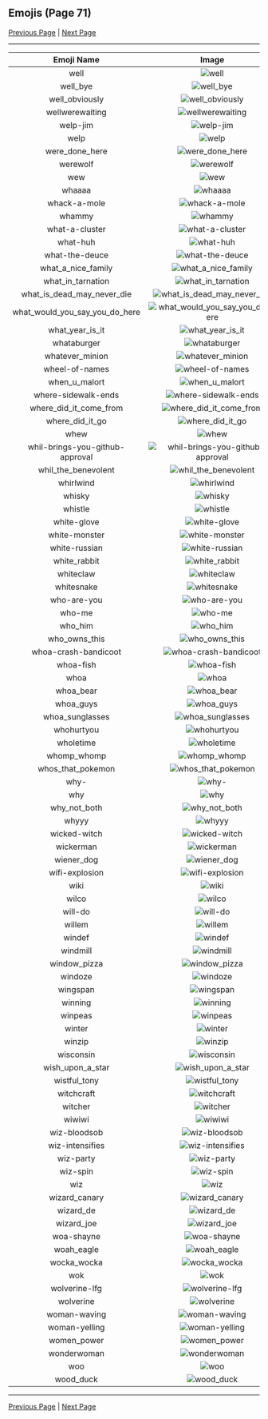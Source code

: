 
## Emojis (Page 71)

[Previous Page](/docs/rc/page-v-0070.md)
  | [Next Page](/docs/rc/page-w-0072.md)

<hr />

|Emoji Name|Image|
| :-: | :-: |
|well| ![well](/emojis/rc/well.gif)|
|well_bye| ![well_bye](/emojis/rc/well_bye.gif)|
|well_obviously| ![well_obviously](/emojis/rc/well_obviously.gif)|
|wellwerewaiting| ![wellwerewaiting](/emojis/rc/wellwerewaiting.gif)|
|welp-jim| ![welp-jim](/emojis/rc/welp-jim.png)|
|welp| ![welp](/emojis/rc/welp.png)|
|were_done_here| ![were_done_here](/emojis/rc/were_done_here.png)|
|werewolf| ![werewolf](/emojis/rc/werewolf.jpg)|
|wew| ![wew](/emojis/rc/wew.png)|
|whaaaa| ![whaaaa](/emojis/rc/whaaaa.jpg)|
|whack-a-mole| ![whack-a-mole](/emojis/rc/whack-a-mole.gif)|
|whammy| ![whammy](/emojis/rc/whammy.png)|
|what-a-cluster| ![what-a-cluster](/emojis/rc/what-a-cluster.png)|
|what-huh| ![what-huh](/emojis/rc/what-huh.gif)|
|what-the-deuce| ![what-the-deuce](/emojis/rc/what-the-deuce.png)|
|what_a_nice_family| ![what_a_nice_family](/emojis/rc/what_a_nice_family.png)|
|what_in_tarnation| ![what_in_tarnation](/emojis/rc/what_in_tarnation.jpg)|
|what_is_dead_may_never_die| ![what_is_dead_may_never_die](/emojis/rc/what_is_dead_may_never_die.gif)|
|what_would_you_say_you_do_here| ![what_would_you_say_you_do_here](/emojis/rc/what_would_you_say_you_do_here.png)|
|what_year_is_it| ![what_year_is_it](/emojis/rc/what_year_is_it.png)|
|whataburger| ![whataburger](/emojis/rc/whataburger.png)|
|whatever_minion| ![whatever_minion](/emojis/rc/whatever_minion.png)|
|wheel-of-names| ![wheel-of-names](/emojis/rc/wheel-of-names.gif)|
|when_u_malort| ![when_u_malort](/emojis/rc/when_u_malort.png)|
|where-sidewalk-ends| ![where-sidewalk-ends](/emojis/rc/where-sidewalk-ends.jpg)|
|where_did_it_come_from| ![where_did_it_come_from](/emojis/rc/where_did_it_come_from.jpg)|
|where_did_it_go| ![where_did_it_go](/emojis/rc/where_did_it_go.jpg)|
|whew| ![whew](/emojis/rc/whew.gif)|
|whil-brings-you-github-approval| ![whil-brings-you-github-approval](/emojis/rc/whil-brings-you-github-approval.jpg)|
|whil_the_benevolent| ![whil_the_benevolent](/emojis/rc/whil_the_benevolent.jpg)|
|whirlwind| ![whirlwind](/emojis/rc/whirlwind.png)|
|whisky| ![whisky](/emojis/rc/whisky.png)|
|whistle| ![whistle](/emojis/rc/whistle.png)|
|white-glove| ![white-glove](/emojis/rc/white-glove.png)|
|white-monster| ![white-monster](/emojis/rc/white-monster.png)|
|white-russian| ![white-russian](/emojis/rc/white-russian.png)|
|white_rabbit| ![white_rabbit](/emojis/rc/white_rabbit.png)|
|whiteclaw| ![whiteclaw](/emojis/rc/whiteclaw.png)|
|whitesnake| ![whitesnake](/emojis/rc/whitesnake.jpg)|
|who-are-you| ![who-are-you](/emojis/rc/who-are-you.png)|
|who-me| ![who-me](/emojis/rc/who-me.png)|
|who_him| ![who_him](/emojis/rc/who_him.png)|
|who_owns_this| ![who_owns_this](/emojis/rc/who_owns_this.png)|
|whoa-crash-bandicoot| ![whoa-crash-bandicoot](/emojis/rc/whoa-crash-bandicoot.png)|
|whoa-fish| ![whoa-fish](/emojis/rc/whoa-fish.jpg)|
|whoa| ![whoa](/emojis/rc/whoa.jpg)|
|whoa_bear| ![whoa_bear](/emojis/rc/whoa_bear.png)|
|whoa_guys| ![whoa_guys](/emojis/rc/whoa_guys.png)|
|whoa_sunglasses| ![whoa_sunglasses](/emojis/rc/whoa_sunglasses.gif)|
|whohurtyou| ![whohurtyou](/emojis/rc/whohurtyou.jpg)|
|wholetime| ![wholetime](/emojis/rc/wholetime.jpg)|
|whomp_whomp| ![whomp_whomp](/emojis/rc/whomp_whomp.gif)|
|whos_that_pokemon| ![whos_that_pokemon](/emojis/rc/whos_that_pokemon.jpg)|
|why-| ![why-](/emojis/rc/why-.png)|
|why| ![why](/emojis/rc/why.gif)|
|why_not_both| ![why_not_both](/emojis/rc/why_not_both.jpg)|
|whyyy| ![whyyy](/emojis/rc/whyyy.png)|
|wicked-witch| ![wicked-witch](/emojis/rc/wicked-witch.gif)|
|wickerman| ![wickerman](/emojis/rc/wickerman.jpg)|
|wiener_dog| ![wiener_dog](/emojis/rc/wiener_dog.gif)|
|wifi-explosion| ![wifi-explosion](/emojis/rc/wifi-explosion.gif)|
|wiki| ![wiki](/emojis/rc/wiki.jpg)|
|wilco| ![wilco](/emojis/rc/wilco.png)|
|will-do| ![will-do](/emojis/rc/will-do.png)|
|willem| ![willem](/emojis/rc/willem.gif)|
|windef| ![windef](/emojis/rc/windef.jpg)|
|windmill| ![windmill](/emojis/rc/windmill.gif)|
|window_pizza| ![window_pizza](/emojis/rc/window_pizza.png)|
|windoze| ![windoze](/emojis/rc/windoze.png)|
|wingspan| ![wingspan](/emojis/rc/wingspan.png)|
|winning| ![winning](/emojis/rc/winning.jpg)|
|winpeas| ![winpeas](/emojis/rc/winpeas.png)|
|winter| ![winter](/emojis/rc/winter.png)|
|winzip| ![winzip](/emojis/rc/winzip.png)|
|wisconsin| ![wisconsin](/emojis/rc/wisconsin.jpg)|
|wish_upon_a_star| ![wish_upon_a_star](/emojis/rc/wish_upon_a_star.png)|
|wistful_tony| ![wistful_tony](/emojis/rc/wistful_tony.png)|
|witchcraft| ![witchcraft](/emojis/rc/witchcraft.gif)|
|witcher| ![witcher](/emojis/rc/witcher.png)|
|wiwiwi| ![wiwiwi](/emojis/rc/wiwiwi.png)|
|wiz-bloodsob| ![wiz-bloodsob](/emojis/rc/wiz-bloodsob.jpg)|
|wiz-intensifies| ![wiz-intensifies](/emojis/rc/wiz-intensifies.gif)|
|wiz-party| ![wiz-party](/emojis/rc/wiz-party.gif)|
|wiz-spin| ![wiz-spin](/emojis/rc/wiz-spin.gif)|
|wiz| ![wiz](/emojis/rc/wiz.png)|
|wizard_canary| ![wizard_canary](/emojis/rc/wizard_canary.png)|
|wizard_de| ![wizard_de](/emojis/rc/wizard_de.gif)|
|wizard_joe| ![wizard_joe](/emojis/rc/wizard_joe.png)|
|woa-shayne| ![woa-shayne](/emojis/rc/woa-shayne.png)|
|woah_eagle| ![woah_eagle](/emojis/rc/woah_eagle.jpg)|
|wocka_wocka| ![wocka_wocka](/emojis/rc/wocka_wocka.jpg)|
|wok| ![wok](/emojis/rc/wok.jpg)|
|wolverine-lfg| ![wolverine-lfg](/emojis/rc/wolverine-lfg.gif)|
|wolverine| ![wolverine](/emojis/rc/wolverine.png)|
|woman-waving| ![woman-waving](/emojis/rc/woman-waving.gif)|
|woman-yelling| ![woman-yelling](/emojis/rc/woman-yelling.png)|
|women_power| ![women_power](/emojis/rc/women_power.png)|
|wonderwoman| ![wonderwoman](/emojis/rc/wonderwoman.jpg)|
|woo| ![woo](/emojis/rc/woo.gif)|
|wood_duck| ![wood_duck](/emojis/rc/wood_duck.gif)|

<hr/>

[Previous Page](/docs/rc/page-v-0070.md)
  | [Next Page](/docs/rc/page-w-0072.md)